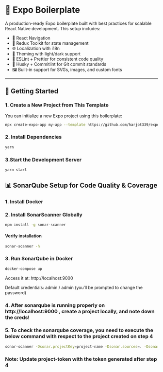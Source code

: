 # 🚀 Expo Boilerplate

A production-ready Expo boilerplate built with best practices for scalable React Native development. This setup includes:

- 🧭 React Navigation
- 🧠 Redux Toolkit for state management
- 🌐 Localization with i18n
- 🎨 Theming with light/dark support
- 🧹 ESLint + Prettier for consistent code quality
- 🐶 Husky + Commitlint for Git commit standards
- 🖼️ Built-in support for SVGs, images, and custom fonts

---

## 🚀 Getting Started

### 1. Create a New Project from This Template

You can initialize a new Expo project using this boilerplate:

```bash
npx create-expo-app my-app --template https://github.com/harjot339/expo-boilerplate
```

### 2. Install Dependencies

```bash
yarn
```

### 3.Start the Development Server

```bash
yarn start
```

## 📊 SonarQube Setup for Code Quality & Coverage

### 1. Install Docker

### 2. Install SonarScanner Globally

```bash
npm install -g sonar-scanner
```

#### Verify installation

```bash
sonar-scanner -h
```

### 3. Run SonarQube in Docker

```bash
docker-compose up
```

Access it at: http://localhost:9000

Default credentials: admin / admin (you’ll be prompted to change the password)

### 4. After sonarqube is running properly on http://localhost:9000 , create a project locally, and note down the creds!

### 5. To check the sonarqube coverage, you need to execute the below command with respect to the project created on step 4

```bash
sonar-scanner -Dsonar.projectKey=project-name -Dsonar.sources=. -Dsonar.host.url=http://localhost:9000 -Dsonar.token=project-token
```

### Note: Update project-token with the token generated after step 4
